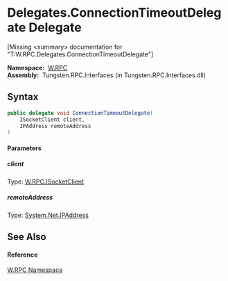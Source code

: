 Delegates.ConnectionTimeoutDelegate Delegate
============================================
  
[Missing &lt;summary> documentation for "T:W.RPC.Delegates.ConnectionTimeoutDelegate"]


  **Namespace:**  [W.RPC][1]  
  **Assembly:**  Tungsten.RPC.Interfaces (in Tungsten.RPC.Interfaces.dll)

Syntax
------

```csharp
public delegate void ConnectionTimeoutDelegate(
	ISocketClient client,
	IPAddress remoteAddress
)
```

#### Parameters

##### *client*
Type: [W.RPC.ISocketClient][2]  


##### *remoteAddress*
Type: [System.Net.IPAddress][3]  



See Also
--------

#### Reference
[W.RPC Namespace][1]  

[1]: ../README.md
[2]: ../ISocketClient/README.md
[3]: http://msdn.microsoft.com/en-us/library/s128tyf6
[4]: ../../_icons/Help.png